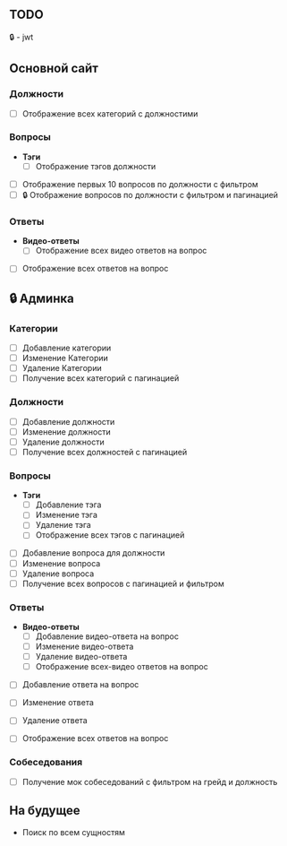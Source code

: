## TODO

🔒 - jwt

## Основной сайт

### **Должности**
- [ ] Отображение всех категорий с должностими 

### **Вопросы**
- **Тэги**
    - [ ] Отображение тэгов должности
- [ ] Отображение первых 10 вопросов по должности с фильтром
- [ ] 🔒 Отображение вопросов по должности с фильтром и пагинацией  

### **Ответы**
- **Видео-ответы**
    - [ ] Отображение всех видео ответов на вопрос
- [ ] Отображение всех ответов на вопрос

## 🔒 Админка
### **Категории**
- [ ] Добавление категории
- [ ] Изменение Категории
- [ ] Удаление Категории
- [ ] Получение всех категорий с пагинацией

### **Должности**
- [ ] Добавление должности
- [ ] Изменение должности
- [ ] Удаление должности
- [ ] Получение всех должностей с пагинацией

### **Вопросы**
- **Тэги**
    - [ ] Добавление тэга 
    - [ ] Изменение тэга
    - [ ] Удаление тэга
    - [ ] Отображение всех тэгов с пагинацией
- [ ] Добавление вопроса для должности
- [ ] Изменение вопроса
- [ ] Удаление вопроса
- [ ] Получение всех вопросов с пагинацией и фильтром

### **Ответы**
- **Видео-ответы**
    - [ ] Добавление видео-ответа на вопрос 
    - [ ] Изменение видео-ответа
    - [ ] Удаление видео-ответа
    - [ ] Отображение всех-видео ответов на вопрос
- [ ] Добавление ответа на вопрос 
- [ ] Изменение ответа
- [ ] Удаление ответа
- [ ] Отображение всех ответов на вопрос


### **Собеседования**
- [ ] Получение мок собеседований с фильтром на грейд и должность



## На будущее
- Поиск по всем сущностям
